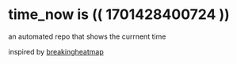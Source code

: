 # time_now is (( 1701428400724 ))

an automated repo that shows the currnent time

inspired by [breakingheatmap](https://github.com/breakingheatmap/breakingheatmap)